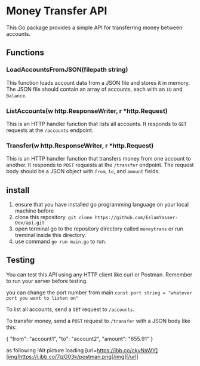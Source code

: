 # Money Transfer API

This Go package provides a simple API for transferring money between accounts.

## Functions

### LoadAccountsFromJSON(filepath string)

This function loads account data from a JSON file and stores it in memory. The JSON file should contain an array of accounts, each with an `ID` and `Balance`.

### ListAccounts(w http.ResponseWriter, r *http.Request)

This is an HTTP handler function that lists all accounts. It responds to `GET` requests at the `/accounts` endpoint.

### Transfer(w http.ResponseWriter, r *http.Request)

This is an HTTP handler function that transfers money from one account to another. It responds to `POST` requests at the `/transfer` endpoint. The request body should be a JSON object with `from`, `to`, and `amount` fields.

## install
1. ensure that you have installed go programming language on your local machine before
2. clone this repository` git clone https://github.com/EslamYasser-Dev/api.git`
3. open terminal go to the repository directory called `moneytrans` or run treminal inside this directory.
4. use command `go run main.go` to run.

## Testing
You can test this API using any HTTP client like curl or Postman. Remember to run your server before testing.

you can change the port number from main `const port string = "whatever port you want to listen on"`

To list all accounts, send a `GET` request to `/accounts`.

To transfer money, send a `POST` request to `/transfer` with a JSON body like this:

{
    "from": "account1",
    "to": "account2",
    "amount": "655.91"
}

as following
!Alt picture loading
[url=https://ibb.co/ckvNsWY][img]https://i.ibb.co/7jzG03k/postman.png[/img][/url]

